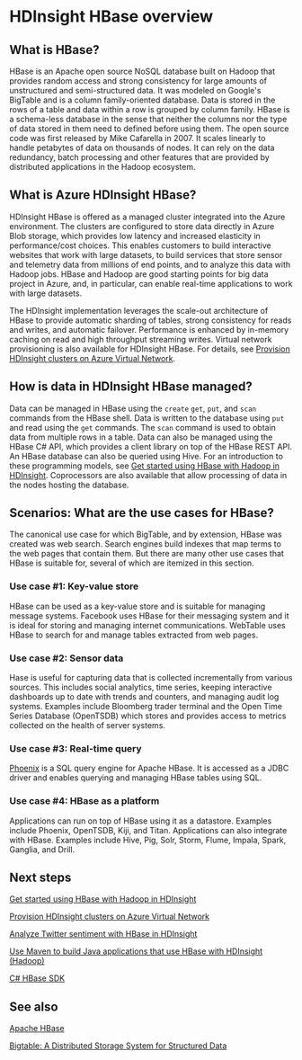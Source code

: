 <properties urlDisplayName="HDInsight HBase overview" pageTitle="An overview of HBase in HDInsight | Azure" metaKeywords="" description="An introduction to HBase in HDInsight, use-cases and a comparison with other database solutions ." metaCanonical="" services="hdinsight" documentationCenter="" title="HDInsight HBase overview" authors="bradsev" solutions="big-data" manager="paulettm" editor="cgronlun" />

<tags ms.service="hdinsight" ms.workload="big-data" ms.tgt_pltfrm="na" ms.devlang="na" ms.topic="article" ms.date="08/21/2014" ms.author="bradsev"></tags>

# HDInsight HBase overview

## What is HBase?

HBase is an Apache open source NoSQL database built on Hadoop that provides random access and strong consistency for large amounts of unstructured and semi-structured data. It was modeled on Google's BigTable and is a column family-oriented database. Data is stored in the rows of a table and data within a row is grouped by column family. HBase is a schema-less database in the sense that neither the columns nor the type of data stored in them need to defined before using them. The open source code was first released by Mike Cafarella in 2007. It scales linearly to handle petabytes of data on thousands of nodes. It can rely on the data redundancy, batch processing and other features that are provided by distributed applications in the Hadoop ecosystem.

## What is Azure HDInsight HBase?

HDInsight HBase is offered as a managed cluster integrated into the Azure environment. The clusters are configured to store data directly in Azure Blob storage, which provides low latency and increased elasticity in performance/cost choices. This enables customers to build interactive websites that work with large datasets, to build services that store sensor and telemetry data from millions of end points, and to analyze this data with Hadoop jobs. HBase and Hadoop are good starting points for big data project in Azure, and, in particular, can enable real-time applications to work with large datasets.

The HDInsight implementation leverages the scale-out architecture of HBase to provide automatic sharding of tables, strong consistency for reads and writes, and automatic failover. Performance is enhanced by in-memory caching on read and high throughput streaming writes. Virtual network provisioning is also available for HDInsight HBase. For details, see [Provision HDInsight clusters on Azure Virtual Network][Provision HDInsight clusters on Azure Virtual Network].

## How is data in HDInsight HBase managed?

Data can be managed in HBase using the `create` `get`, `put`, and `scan` commands from the HBase shell. Data is written to the database using `put` and read using the `get` commands. The `scan` command is used to obtain data from multiple rows in a table. Data can also be managed using the HBase C# API, which provides a client library on top of the HBase REST API. An HBase database can also be queried using Hive. For an introduction to these programming models, see [Get started using HBase with Hadoop in HDInsight][Get started using HBase with Hadoop in HDInsight]. Coprocessors are also available that allow processing of data in the nodes hosting the database.

## Scenarios: What are the use cases for HBase?

The canonical use case for which BigTable, and by extension, HBase was created was web search. Search engines build indexes that map terms to the web pages that contain them. But there are many other use cases that HBase is suitable for, several of which are itemized in this section.

### Use case \#1: Key-value store

HBase can be used as a key-value store and is suitable for managing message systems. Facebook uses HBase for their messaging system and it is ideal for storing and managing internet communications. WebTable uses HBase to search for and manage tables extracted from web pages.

### Use case \#2: Sensor data

Hase is useful for capturing data that is collected incrementally from various sources. This includes social analytics, time series, keeping interactive dashboards up to date with trends and counters, and managing audit log systems. Examples include Bloomberg trader terminal
and the Open Time Series Database (OpenTSDB) which stores and provides access to metrics collected on the health of server systems.

### Use case \#3: Real-time query

[Phoenix][Phoenix] is a SQL query engine for Apache HBase. It is accessed as a JDBC driver and enables querying and managing HBase tables using SQL.

### Use case \#4: HBase as a platform

Applications can run on top of HBase using it as a datastore. Examples include Phoenix, OpenTSDB, Kiji, and Titan. Applications can also integrate with HBase. Examples include Hive, Pig, Solr, Storm, Flume, Impala, Spark, Ganglia, and Drill.

## <a name="next-steps"></a>Next steps

[Get started using HBase with Hadoop in HDInsight][Get started using HBase with Hadoop in HDInsight]

[Provision HDInsight clusters on Azure Virtual Network][Provision HDInsight clusters on Azure Virtual Network]

[Analyze Twitter sentiment with HBase in HDInsight][Analyze Twitter sentiment with HBase in HDInsight]

[Use Maven to build Java applications that use HBase with HDInsight (Hadoop)][Use Maven to build Java applications that use HBase with HDInsight (Hadoop)]

[C# HBase SDK][C# HBase SDK]

## <a name="see-also"></a>See also

[Apache HBase][Apache HBase]

[Bigtable: A Distributed Storage System for Structured Data][Bigtable: A Distributed Storage System for Structured Data]

  [Provision HDInsight clusters on Azure Virtual Network]: ../hdinsight-hbase-provision-vnet/
  [Get started using HBase with Hadoop in HDInsight]: http://azure.microsoft.com/en-us/documentation/articles/hdinsight-hbase-get-started/
  [Phoenix]: http://phoenix.apache.org/
  [Analyze Twitter sentiment with HBase in HDInsight]: ../hdinsight-hbase-analyze-twitter-sentiment/
  [Use Maven to build Java applications that use HBase with HDInsight (Hadoop)]: ../hdinsight-hbase-build-java-maven/
  [C# HBase SDK]: https://github.com/hdinsight/hbase-sdk-for-net
  [Apache HBase]: https://hbase.apache.org/
  [Bigtable: A Distributed Storage System for Structured Data]: http://research.google.com/archive/bigtable.html
